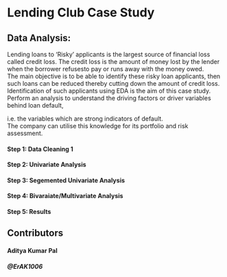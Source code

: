# Lending Club Case Study

## Data Analysis:
Lending loans to ‘Risky’ applicants is the largest source of financial loss
called credit loss. The credit loss is the amount of money lost by the lender 
when the borrower refusesto pay or runs away with the money owed.  
The main objective is to be able to identify these risky loan applicants, 
then such loans can be reduced thereby cutting down the amount of credit loss. 
Identification of such applicants using EDA is the aim of this case study.   
Perform an analysis to understand the driving factors or driver variables
behind loan default,

i.e. the variables which are strong indicators of default.  
The company can utilise this knowledge for its portfolio and risk assessment.

#### Step 1: Data Cleaning 1
#### Step 2: Univariate Analysis
#### Step 3: Segemented Univariate Analysis
#### Step 4: Bivaraiate/Multivariate Analysis
#### Step 5: Results

## Contributors
#### Aditya Kumar Pal
##### @ErAK1006
